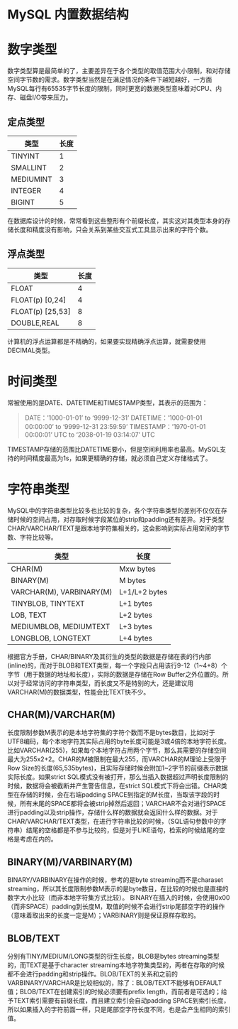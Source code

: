 # MySQL 内置数据结构

# 数字类型
数字类型算是最简单的了，主要差异在于各个类型的取值范围大小限制，和对存储空间字节数的需求。数字类型当然是在满足情况的条件下越短越好，一方面MySQL每行有65535字节长度的限制，同时更宽的数据类型意味着对CPU、内存、磁盘I/O带来压力。
## 定点类型
| 类型        | 长度   |
| --------- | ---- |
| TINYINT   | 1    |
| SMALLINT  | 2    |
| MEDIUMINT | 3    |
| INTEGER   | 4    |
| BIGINT    | 5    |

在数据库设计的时候，常常看到这些整形有个前缀长度，其实这对其类型本身的存储长度和精度没有影响，只会关系到某些交互式工具显示出来的字符个数。
## 浮点类型
| 类型               | 长度   |
| ---------------- | ---- |
| FLOAT            | 4    |
| FLOAT(p) [0,24]  | 4    |
| FLOAT(p) [25,53] | 8    |
| DOUBLE,REAL      | 8    |

计算机的浮点运算都是不精确的，如果要实现精确浮点运算，就需要使用DECIMAL类型。
# 时间类型
常被使用的是DATE、DATETIME和TIMESTAMP类型，其表示的范围为：

> DATE：’1000-01-01’ to ‘9999-12-31’
> DATETIME：’1000-01-01 00:00:00’ to ‘9999-12-31 23:59:59’
> TIMESTAMP：’1970-01-01 00:00:01’ UTC to ‘2038-01-19 03:14:07’ UTC

TIMESTAMP存储的范围比DATETIME要小，但是空间利用率也最高。MySQL支持的时间精度最高为1s，如果更精确的存储，就必须自己定义存储格式了。
# 字符串类型
MySQL中的字符串类型比较多也比较的复杂，各个字符串类型的差别不仅仅在存储时候的空间占用，对存取时候字段某位的strip和padding还有差异。对于类型CHAR/VARCHAR/TEXT是跟本地字符集相关的，这会影响到实际占用空间的字节数、字符比较等。

| 类型                       | 长度            |
| ------------------------ | ------------- |
| CHAR(M)                  | Mxw bytes     |
| BINARY(M)                | M bytes       |
| VARCHAR(M), VARBINARY(M) | L+1/L+2 bytes |
| TINYBLOB, TINYTEXT       | L+1 bytes     |
| LOB, TEXT                | L+2 bytes     |
| MEDIUMBLOB, MEDIUMTEXT   | L+3 bytes     |
| LONGBLOB, LONGTEXT       | L+4 bytes     |

根据官方手册，CHAR/BINARY及其衍生的类型的数据是存储在表的行内部(inline)的，而对于BLOB和TEXT类型，每一个字段只占用该行9-12（1~4+8）个字节（用于数据的地址和长度），实际的数据是存储在Row Buffer之外位置的。所以对于经常访问的字符串类型，而长度又不是特别的大，还是建议用VARCHAR(M)的数据类型，性能会比TEXT快不少。



## CHAR(M)/VARCHAR(M)
长度限制参数M表示的是本地字符集的字符个数而不是bytes数目，比如对于UTF8编码，每个本地字符其实际占用的byte长度可能是3或4倍的本地字符长度。比如VARCHAR(255)，如果每个本地字符占用两个字节，那么其需要的存储空间最大为255x2+2。CHAR的M被限制在最大255，而VARCHAR的M理论上受限于Row Size的长度(65,535bytes)，且实际存储时候会附加1~2字节的前缀表示数据实际长度。如果strict SQL模式没有被打开，那么当插入数据超过声明长度限制的时候，数据将会被截断并产生警告信息，在strict SQL模式下将会出错。CHAR类型在存储的时候，会在右端padding SPACE到指定的M长度，当取该字段的时候，所有末尾的SPACE都将会被strip掉然后返回；VARCHAR不会对进行SPACE进行padding以及strip操作，存储什么样的数据就会返回什么样的数据。对于CHAR/VARCHAR/TEXT类型，在进行字符串比较的时候，（SQL语句参数中的字符串）结尾的空格都是不参与比较的，但是对于LIKE语句，检索的时候结尾的空格是考虑在内的。
## BINARY(M)/VARBINARY(M)
BINARY/VARBINARY在操作的时候，参考的是byte streaming而不是charaset streaming，所以其长度限制参数M表示的是byte数目，在比较的时候也是直接的数字大小比较（而非本地字符集方式比较）。
BINARY在插入的时候，会使用0x00（而非SPACE）padding到长度M，取值的时候不会进行strip尾部空字符的操作（意味着取出来的长度一定是M）；VARBINARY则是保证原样存取的。
## BLOB/TEXT
分别有TINY/MEDIUM/LONG类型的衍生长度，BLOB是bytes streaming类型的，而TEXT是基于character streaming本地字符集类型的，两者在存取的时候都不会进行padding和strip操作。BLOB/TEXT的关系和之前的VARBINARY/VARCHAR是比较相似的，除了：BLOB/TEXT不能够有DEFAULT值；BLOB/TEXT在创建索引的时候必须要有prefix length，而前者是可选的；给予TEXT索引需要有前缀长度，而且建立索引会自动padding SPACE到索引长度，所以如果插入的字符前面一样，只是尾部空字符长度不同，也是会产生相同的索引值。

